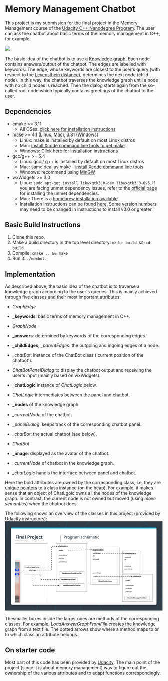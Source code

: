 # Memory Management Chatbot

This project is my submission for the final project in the Memory Management course of the [Udacity C++ Nanodegree Program](https://www.udacity.com/course/c-plus-plus-nanodegree--nd213). The user can ask the chatbot about basic terms of the memory management in C++, for example:

<img src="images/chatbot_demo.gif"/>

The basic idea of the chatbot is to use a [Knowledge graph](https://en.wikipedia.org/wiki/Knowledge_graph). Each node contains answers/output of the chatbot. The edges are labelled with keywords. The edge, whose keywords are closest to the user's query (with respect to the [Levensthein distance](https://en.wikipedia.org/wiki/Levenshtein_distance)), determines the next node (child node). In this way, the chatbot traverses the knowledge graph until a node with no child nodes is reached. Then the dialog starts again from the so-called root node which typically contains greetings of the chatbot to the user. 

## Dependencies 
* cmake >= 3.11
  * All OSes: [click here for installation instructions](https://cmake.org/install/)
* make >= 4.1 (Linux, Mac), 3.81 (Windows)
  * Linux: make is installed by default on most Linux distros
  * Mac: [install Xcode command line tools to get make](https://developer.apple.com/xcode/features/)
  * Windows: [Click here for installation instructions](http://gnuwin32.sourceforge.net/packages/make.htm)
* gcc/g++ >= 5.4
  * Linux: gcc / g++ is installed by default on most Linux distros
  * Mac: same deal as make - [install Xcode command line tools](https://developer.apple.com/xcode/features/)
  * Windows: recommend using [MinGW](http://www.mingw.org/)
* wxWidgets >= 3.0
  * Linux: `sudo apt-get install libwxgtk3.0-dev libwxgtk3.0-0v5`. If you are facing unmet dependency issues, refer to the [official page](https://wiki.codelite.org/pmwiki.php/Main/WxWidgets30Binaries#toc2) for installing the unmet dependencies.
  * Mac: There is a [homebrew installation available](https://formulae.brew.sh/formula/wxmac).
  * Installation instructions can be found [here](https://wiki.wxwidgets.org/Install). Some version numbers may need to be changed in instructions to install v3.0 or greater.

## Basic Build Instructions
1. Clone this repo.
2. Make a build directory in the top level directory: `mkdir build && cd build`
3. Compile: `cmake .. && make`
4. Run it: `./membot`.


## Implementation
As described above, the basic idea of the chatbot is to traverse a knowledge graph according to the user's queries. This is mainly achieved through five classes and their most important attributes: 

* _GraphEdge_ 
 * **_keywords**: basic terms of memory management in C++.

* _GraphNode_ 
 * **_answers**: determined by keywords of the corresponding edges. 
 * **_childEdges**, *_parentEdges*: the outgoing and ingoing edges of a node.
 * *_chatBot*: instance of the ChatBot class ('current position of the chatbot').

* _ChatBotPanelDialog_ to display the chatbot output and receiving the user's input (mainly based on wxWidgets).
 * **_chatLogic** instance of _ChatLogic_ below. 

* _ChatLogic_ intermediates between the panel and chatbot. 
 * **_nodes** of the knowledge graph.
 * *_currentNode* of the chatbot.
 * *_panelDialog*: keeps track of the corresponding chatbot panel.
 * *_chatBot*: the actual chatbot (see below).

* _ChatBot_
 * **_image**: displayed as the avatar of the chatbot.
 * *_currentNode* of chatbot in the knowledge graph. 
 * *_chatLogic* handls the interface between panel and chatbot.

 Here the bold attributes are owned by the corresponding class, i.e. they are [unique pointers](https://en.cppreference.com/w/cpp/memory/unique_ptr) to a class instance (on the heap). For example, it makes sense that an object of ChatLgoic owns all the nodes of the knowledge graph. In contrast, the current node is not owned but moved (using _move semantics_) when the chatbot does.

The following shows an overview of the classes in this project (provided by Udacity instructors):
<img src="images/udacity-memory-management-final-project-overview.png"/>


Thesmaller boxes inside the larger ones are methods of the corresponding classes. For example, _LoadAnswerGraphFromFile_ creates the knowledge graph from a text file. The dotted arrows show where a method maps to or to which class an attribute belongs.


## On starter code
Most part of this code has been provided by [Udacity](https://github.com/udacity/CppND-Memory-Management-Chatbot). The main point of the project (since it is about memory management) was to figure out the ownership of the various attributes and to adapt functions correspondingly. 
